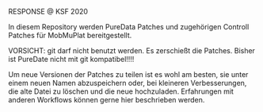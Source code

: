 RESPONSE @ KSF 2020

In diesem Repository werden PureData Patches und zugehörigen Controll Patches für MobMuPlat bereitgestellt.

VORSICHT: git darf nicht benutzt werden. Es zerschießt die Patches. Bisher ist PureDate nicht mit git kompatibel!!!!

Um neue Versionen der Patches zu teilen ist es wohl am besten, sie unter einem neuen Namen abzuspeichern oder, bei kleineren Verbesserungen, die alte Datei zu löschen und die neue hochzuladen. Erfahrungen mit anderen Workflows können gerne hier beschrieben werden.
